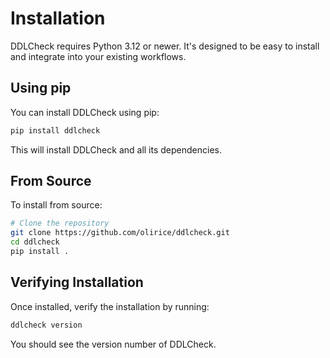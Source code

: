 # Installation

DDLCheck requires Python 3.12 or newer. It's designed to be easy to install and integrate into your existing workflows.

## Using pip

You can install DDLCheck using pip:

```bash
pip install ddlcheck
```

This will install DDLCheck and all its dependencies.

## From Source

To install from source:

```bash
# Clone the repository
git clone https://github.com/olirice/ddlcheck.git
cd ddlcheck
pip install .
```

## Verifying Installation

Once installed, verify the installation by running:

```bash
ddlcheck version
```

You should see the version number of DDLCheck.
